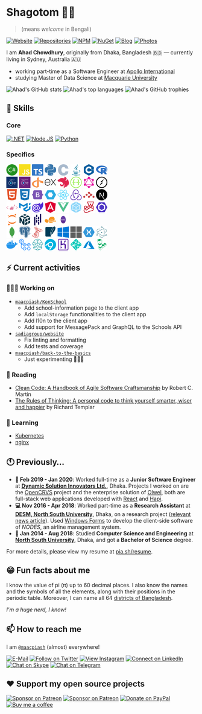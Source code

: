 # Shagotom 👋🏽

> (means *welcome* in Bengali)

[![Website](https://img.shields.io/badge/website-663399.svg?&style=for-the-badge&logo=gatsby)](https://www.maacpiash.com)
[![Repositories](https://img.shields.io/badge/Repositories-181717?style=for-the-badge&logo=github)](https://github.com/maacpiash?tab=repositories)
[![NPM](https://img.shields.io/badge/NPM-CB3837?style=for-the-badge&logo=npm)](https://www.npmjs.com/~maacpiash)
[![NuGet](https://img.shields.io/badge/NuGet-004880?style=for-the-badge&logo=nuget)](https://www.nuget.org/profiles/maacpiash)
[![Blog](https://img.shields.io/badge/Blog-2962FF?style=for-the-badge&logo=hashnode)](https://blog.maacpiash.com)
[![Photos](https://img.shields.io/badge/photos-0063DC.svg?&style=for-the-badge&logo=flickr&logoColor=white)](https://www.flickr.com/photos/maacpiash/)

I am **Ahad Chowdhury**, originally from Dhaka, Bangladesh 🇧🇩 — currently living in Sydney, Australia 🇦🇺

- working part-time as a Software Engineer at [Apollo International](https://www.apollointl.com.au)
- studying Master of Data Science at [Macquarie University](https://www.mq.edu.au/)

![Ahad's GitHub stats](https://github-readme-stats.vercel.app/api?username=maacpiash&show_icons=true&hide_border=true&theme=dark)
![Ahad's top languages](https://github-readme-stats.vercel.app/api/top-langs/?username=maacpiash&hide=jupyter%20notebook,html,css&layout=compact&hide_border=true&langs_count=8&theme=dark)
![Ahad's GitHub trophies](https://github-profile-trophy.vercel.app/?username=maacpiash&no-bg=true&row=2&col=3)

## 🧠 Skills

### Core

[![.NET](https://img.shields.io/badge/.NET-5C2D91?style=for-the-badge&logo=.net&logoColor=white)](https://github.com/dotnet)
[![Node.JS](https://img.shields.io/badge/Node.js-339933?style=for-the-badge&logo=node.js&logoColor=white)](https://github.com/nodejs)
[![Python](https://img.shields.io/badge/Python-004880?style=for-the-badge&logo=python&logoColor=white)](https://github.com/python)

### Specifics

<img height="30px" width="30px" src="./images/Languages/Csharp.svg" alt="Csharp"> <img height="30px" width="30px" src="./images/Languages/JavaScript.svg" alt="JavaScript"> <img height="30px" width="30px" src="./images/Languages/TypeScript.svg" alt="TypeScript"> <img height="30px" width="30px" src="./images/Languages/Python.svg" alt="Python"> <img height="30px" width="30px" src="./images/Languages/C.svg" alt="C"> <img height="30px" width="30px" src="./images/Languages/Java.svg" alt="Java"> <img height="30px" width="30px" src="./images/Languages/Cpp.svg" alt="C++"> <img height="30px" width="30px" src="./images/Languages/R.svg" alt="R">
<br/>
<img height="30px" width="30px" src="./images/Web/ASP.NET-Core.png" alt="ASP.NET Core"> <img height="30px" width="30px" src="./images/Web/EF-Core.png" alt="Entity Framework Core"> <img height="30px" width="30px" src="./images/Web/IdentityServer.svg" alt="IdentityServer"> <img height="30px" width="30px" src="./images/Web/Express.js.svg" alt="Express.js"> <img height="30px" width="30px" src="./images/Web/Nest.js.svg" alt="Nest.js"> <img height="30px" width="30px" src="./images/Web/Swagger.svg" alt="Swagger"> <img height="30px" width="30px" src="./images/Web/GraphQL.svg" alt="GraphQL"> <img height="30px" width="30px" src="./images/Web/Socket.IO.svg" alt="Socket.IO">
<br/>
<img height="30px" width="30px" src="./images/Web/HTML5.svg" alt="HTML5"> <img height="30px" width="30px" src="./images/Web/CSS3.svg" alt="CSS3"> <img height="30px" width="30px" src="./images/Web/Bootstrap.svg" alt="Bootstrap"> <img height="30px" width="30px" src="./images/Web/Web%20Components.svg" alt="Web Components"> <img height="30px" width="30px" src="./images/Web/React.js.svg" alt="React.js"> <img height="30px" width="30px" src="./images/Web/Redux.js.svg" alt="Redux.js"> <img height="30px" width="30px" src="./images/Web/React%20Router.svg" alt="React Router"> <img height="30px" width="30px" src="./images/Web/Next.js.svg" alt="Next.js">
<br/>
<img height="30px" width="30px" src="./images/Web/Styled%20Components.svg" alt="Styled Components"> <img height="30px" width="30px" src="./images/Web/Material-UI.svg" alt="Material UI"> <img height="30px" width="30px" src="./images/Web/Blazor.svg" alt="Blazor"> <img height="30px" width="30px" src="./images/Web/Angular.svg" alt="Angular"> <img height="30px" width="30px" src="./images/Web/Vue.js.svg" alt="Vue.js"> <img height="30px" width="30px" src="./images/Web/Webpack.svg" alt="Webpack"> <img height="30px" width="30px" src="./images/Web/Jest.svg" alt="Jest"> <img height="30px" width="30px" src="./images/Web/ESLint.svg" alt="ESLint">
<br/>
<img height="30px" width="30px" src="./images/ML/Jupyter%20Notebook.svg" alt="Jupyter Notebook"> <img height="30px" width="30px" src="./images/ML/NumPy.svg" alt="NumPy"> <img height="30px" width="30px" src="./images/ML/Pandas.svg" alt="Pandas"> <img height="30px" width="30px" src="./images/ML/Scikit%20Learn.svg" alt="Scikit Learn"> <img height="30px" width="30px" src="./images/ML/ML.NET-Logo.wine.svg" alt="ML.NET">
<br/>
<img height="30px" width="30px" src="./images/DB/MongoDB.svg" alt="MongoDB"> <img height="30px" width="30px" src="./images/DB/PostgreSQL.svg" alt="PostgreSQL"> <img height="30px" width="30px" src="./images/DB/Microsoft%20SQL%20Server.svg" alt="Microsoft SQL Server"> <img height="30px" width="30px" src="./images/DB/SQLite.svg" alt="SQLite"> <img height="30px" width="30px" src="./images/Desktop/Windows.svg" alt="Windows Forms, WPF"> <img height="30px" width="30px" src="./images/Desktop/UWP.svg" alt="UWP">
<img height="30px" width="30px" src="./images/Desktop/Xamarin.svg" alt="Xamarin"> <img height="30px" width="30px" src="./images/Desktop/Electron.js.svg" alt="Electron.js">
<br/>
<img height="30px" width="30px" src="./images/DevOps/Docker.svg" alt="Docker">
<img height="30px" width="30px" src="./images/DevOps/GitHub%20Actions.svg" alt="GitHub Actions">
<img height="30px" width="30px" src="./images/DevOps/Travis%20CI.svg" alt="Travis CI">
<img height="30px" width="30px" src="./images/DevOps/AppVeyor.svg" alt="AppVeyor">
<img height="30px" width="30px" src="./images/DevOps/Heroku.svg" alt="Heroku">
<img height="30px" width="30px" src="./images/DevOps/Netlify.svg" alt="Netlify">
<img height="30px" width="30px" src="./images/DevOps/MicrosoftAzure.svg" alt="Microsoft Azure">
<img height="30px" width="30px" src="./images/DevOps/Linode.svg" alt="Linode">

## ⚡ Current activities

### 👨🏽‍💻 Working on

- [`maacpiash/KonSchool`](https://github.com/maacpiash/KonSchool)
  - Add school-information page to the client app
  - Add `localStorage` functionalities to the client app
  - Add l10n to the client app
  - Add support for MessagePack and GraphQL to the Schools API
- [`sadiagroup/website`](https://github.com/sadiagroup/website)
  - Fix linting and formatting
  - Add tests and coverage
- [`maacpiash/back-to-the-basics`](https://github.com/maacpiash/back-to-the-basics)
  - Just experimenting 🤷🏽‍♂️

### 📖 Reading

- [Clean Code: A Handbook of Agile Software Craftsmanship](https://www.amazon.com.au/dp/0132350882) by Robert C. Martin
- [The Rules of Thinking: A personal code to think yourself smarter, wiser and happier](https://www.amazon.com.au/dp/1292263806) by Richard Templar

### 💭 Learning

- [Kubernetes](https://github.com/kubernetes/kubernetes)
- [nginx](https://github.com/nginx/nginx)

## 🕚 Previously…

- **🏢 Feb 2019 - Jan 2020**: Worked full-time as a **Junior Software Engineer** at [**Dynamic Solution Innovators Ltd.**](http://dsinnovators.com), Dhaka. Projects I worked on are the [OpenCRVS](https://github.com/opencrvs/opencrvs-core) project and the enterprise solution of [Olwel](https://olwel.com), both are full-stack web applications developed with [React](https://github.com/facebook/react) and [Hapi](https://github.com/hapijs/hapi).
- **💻 Nov 2016 - Apr 2018**: Worked part-time as a **Research Assistant** at [**DESM, North South University**](http://www.northsouth.edu/academic/shls/esm/), Dhaka, on a research project ([relevant news article](http://www.ipsnews.net/2017/05/flying-green-in-bangladesh/)). Used [Windows Forms](https://github.com/dotnet/winforms) to develop the client-side software of *NODES*, an airline management system.
- **🎒 Jan 2014 - Aug 2018**: Studied **Computer Science and Engineering** at [**North South University**](http://www.northsouth.edu), Dhaka, and got a **Bachelor of Science** degree.

For more details, please view my resume at [pia.sh/resume](https://pia.sh/resume).

## 😁 Fun facts about me

I know the value of pi (π) up to 60 decimal places. I also know the names and the symbols of all the elements, along with their positions in the periodic table. Moreover, I can name all 64 [districts of Bangladesh](https://en.wikipedia.org/wiki/Districts_of_Bangladesh).

*I'm a huge nerd, I know!*

## 📫 How to reach me

I am [`@maacpiash`](https://maacpia.sh) (almost) everywhere!

[![E-Mail](https://img.shields.io/badge/Email-00A95C?style=for-the-badge&logo=linode&logoColor=white)](mailto:github@maacpiash.com)
[![Follow on Twitter](https://img.shields.io/badge/Follow-1DA1F2?style=for-the-badge&logo=twitter&logoColor=white)](https://twitter.com/maacpiash)
[![View Instagram](https://img.shields.io/badge/view-E4405F.svg?&style=for-the-badge&logo=instagram&logoColor=white)](https://instagram.com/maacpiash)
[![Connect on LinkedIn](https://img.shields.io/badge/connect-0077B5.svg?&style=for-the-badge&logo=linkedin)](https://www.linkedin.com/in/maacpiash)
[![Chat on Skype](https://img.shields.io/badge/chat-00AFF0.svg?&style=for-the-badge&logo=skype-for-business&logoColor=white)](https://join.skype.com/invite/UVzqFuCFERPh)
[![Chat on Telegram](https://img.shields.io/badge/message-3CB5F0.svg?&style=for-the-badge&logo=telegram&logoColor=white)](https://t.me/maacpiash)

## ❤️ Support my open source projects

[![Sponsor on Patreon](https://img.shields.io/badge/sponsors-181717.svg?&style=for-the-badge&logo=github&logoColor=white)](https://github.com/sponsors/maacpiash)
[![Sponsor on Patreon](https://img.shields.io/badge/patreon-F96854.svg?&style=for-the-badge&logo=patreon&logoColor=white)](https://patreon.com/maacpiash)
[![Donate on PayPal](https://img.shields.io/badge/paypal-10558C.svg?&style=for-the-badge&logo=paypal&logoColor=white)](https://www.paypal.me/maacpiash)
[![Buy me a coffee](https://img.shields.io/badge/coffee-5f7fff.svg?&style=for-the-badge&logo=buy-me-a-coffee)](https://www.buymeacoffee.com/maacpiash)

